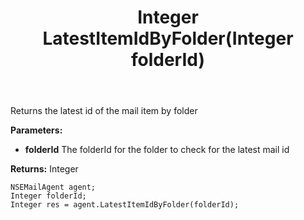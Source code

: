 ﻿---
uid: crmscript_ref_NSEMailAgent_LatestItemIdByFolder
title: Integer LatestItemIdByFolder(Integer folderId)
intellisense: NSEMailAgent.LatestItemIdByFolder
keywords: NSEMailAgent, LatestItemIdByFolder
so.topic: reference
---

Returns the latest id of the mail item by folder

**Parameters:**
 - **folderId** The folderId for the folder to check for the latest mail id

**Returns:** Integer

```crmscript
NSEMailAgent agent;
Integer folderId;
Integer res = agent.LatestItemIdByFolder(folderId);
```

